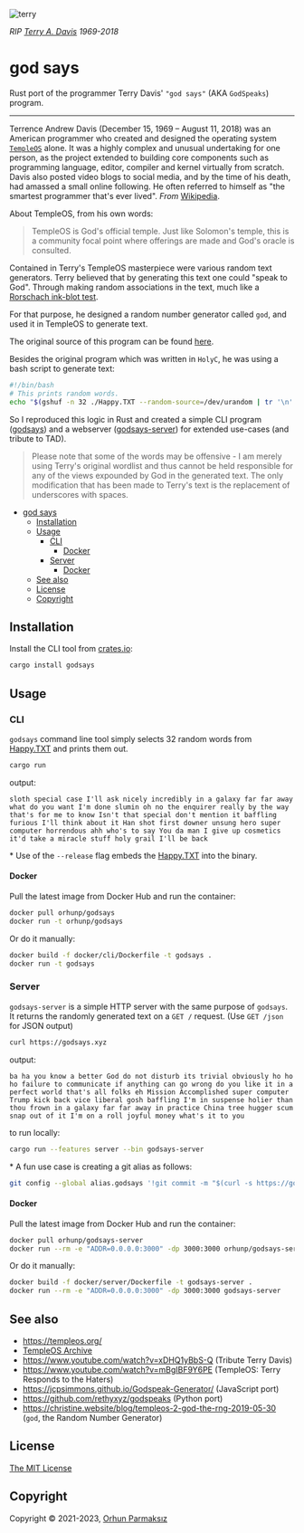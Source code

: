 ![terry](https://user-images.githubusercontent.com/24392180/122981344-50e0bb00-d3a2-11eb-9132-2c0b4733457f.jpg)

_RIP [Terry A. Davis](https://en.wikipedia.org/wiki/Terry_A._Davis) 1969-2018_

# god says

Rust port of the programmer Terry Davis' `"god says"` (AKA `GodSpeaks`) program.

---

Terrence Andrew Davis (December 15, 1969 – August 11, 2018) was an American programmer who created and designed the operating system [`TempleOS`](https://en.wikipedia.org/wiki/TempleOS) alone. It was a highly complex and unusual undertaking for one person, as the project extended to building core components such as programming language, editor, compiler and kernel virtually from scratch. Davis also posted video blogs to social media, and by the time of his death, had amassed a small online following. He often referred to himself as "the smartest programmer that's ever lived". _From_ [Wikipedia](https://en.wikipedia.org/wiki/Terry_A._Davis).

About TempleOS, from his own words:

> TempleOS is God's official temple.  Just like Solomon's temple, this is a
community focal point where offerings are made and God's oracle is consulted.

Contained in Terry's TempleOS masterpiece were various random text generators. Terry believed that by generating this text one could "speak to God". Through making random associations in the text, much like a [Rorschach ink-blot test](https://en.wikipedia.org/wiki/Rorschach_test).

For that purpose, he designed a random number generator called `god`, and used it in TempleOS to generate text.

The original source of this program can be found [here](https://github.com/cia-foundation/TempleOS/tree/archive/Adam/God).

Besides the original program which was written in `HolyC`, he was using a bash script to generate text:

```sh
#!/bin/bash
# This prints random words.
echo "$(gshuf -n 32 ./Happy.TXT --random-source=/dev/urandom | tr '\n' ' ')"
```

So I reproduced this logic in Rust and created a simple CLI program ([godsays](#cli)) and a webserver ([godsays-server](#server)) for extended use-cases (and tribute to TAD).

> Please note that some of the words may be offensive - I am merely using Terry's original wordlist and thus cannot be held responsible for any of the views expounded by God in the generated text. The only modification that has been made to Terry's text is the replacement of underscores with spaces.

- [god says](#god-says)
  - [Installation](#installation)
  - [Usage](#usage)
    - [CLI](#cli)
      - [Docker](#docker)
    - [Server](#server)
      - [Docker](#docker-1)
  - [See also](#see-also)
  - [License](#license)
  - [Copyright](#copyright)

## Installation

Install the CLI tool from [crates.io](https://crates.io/crates/godsays):

```sh
cargo install godsays
```

## Usage

### CLI

`godsays` command line tool simply selects 32 random words from [Happy.TXT](./Happy.TXT) and prints them out.

```sh
cargo run
```

output:

```
sloth special case I'll ask nicely incredibly in a galaxy far far away what do you want I'm done slumin oh no the enquirer really by the way that's for me to know Isn't that special don't mention it baffling furious I'll think about it Han shot first downer unsung hero super computer horrendous ahh who's to say You da man I give up cosmetics it'd take a miracle stuff holy grail I'll be back
```

\* Use of the `--release` flag embeds the [Happy.TXT](./Happy.TXT) into the binary.

#### Docker

Pull the latest image from Docker Hub and run the container:

```sh
docker pull orhunp/godsays
docker run -t orhunp/godsays
```

Or do it manually:

```sh
docker build -f docker/cli/Dockerfile -t godsays .
docker run -t godsays
```

### Server

`godsays-server` is a simple HTTP server with the same purpose of `godsays`. It returns the randomly generated text on a `GET /` request. (Use `GET /json` for JSON output)

```sh
curl https://godsays.xyz
```

output:

```
ba ha you know a better God do not disturb its trivial obviously ho ho ho failure to communicate if anything can go wrong do you like it in a perfect world that's all folks eh Mission Accomplished super computer Trump kick back vice liberal gosh baffling I'm in suspense holier than thou frown in a galaxy far far away in practice China tree hugger scum snap out of it I'm on a roll joyful money what's it to you
```

to run locally:

```sh
cargo run --features server --bin godsays-server
```

\* A fun use case is creating a git alias as follows:

```sh
git config --global alias.godsays '!git commit -m "$(curl -s https://godsays.xyz)"'
```

#### Docker

Pull the latest image from Docker Hub and run the container:

```sh
docker pull orhunp/godsays-server
docker run --rm -e "ADDR=0.0.0.0:3000" -dp 3000:3000 orhunp/godsays-server
```

Or do it manually:

```sh
docker build -f docker/server/Dockerfile -t godsays-server .
docker run --rm -e "ADDR=0.0.0.0:3000" -dp 3000:3000 godsays-server
```

## See also

* https://templeos.org/
* [TempleOS Archive](https://archive.org/details/TerryADavis_TempleOS_Archive)
* https://www.youtube.com/watch?v=xDHQ1yBbS-Q (Tribute Terry Davis)
* https://www.youtube.com/watch?v=mBgIBF9Y6PE (TempleOS: Terry Responds to the Haters)
* https://jcpsimmons.github.io/Godspeak-Generator/ (JavaScript port)
* https://github.com/rethyxyz/godspeaks (Python port)
* https://christine.website/blog/templeos-2-god-the-rng-2019-05-30 (`god`, the Random Number Generator)

## License

[The MIT License](https://opensource.org/licenses/MIT)

## Copyright

Copyright © 2021-2023, [Orhun Parmaksız](mailto:orhunparmaksiz@gmail.com)
